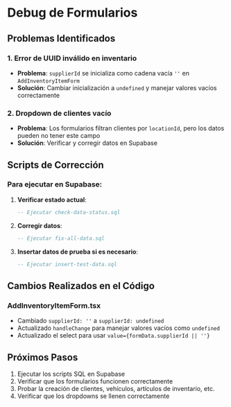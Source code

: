 # Debug de Formularios

## Problemas Identificados

### 1. Error de UUID inválido en inventario
- **Problema**: `supplierId` se inicializa como cadena vacía `''` en `AddInventoryItemForm`
- **Solución**: Cambiar inicialización a `undefined` y manejar valores vacíos correctamente

### 2. Dropdown de clientes vacío
- **Problema**: Los formularios filtran clientes por `locationId`, pero los datos pueden no tener este campo
- **Solución**: Verificar y corregir datos en Supabase

## Scripts de Corrección

### Para ejecutar en Supabase:

1. **Verificar estado actual**:
   ```sql
   -- Ejecutar check-data-status.sql
   ```

2. **Corregir datos**:
   ```sql
   -- Ejecutar fix-all-data.sql
   ```

3. **Insertar datos de prueba si es necesario**:
   ```sql
   -- Ejecutar insert-test-data.sql
   ```

## Cambios Realizados en el Código

### AddInventoryItemForm.tsx
- Cambiado `supplierId: ''` a `supplierId: undefined`
- Actualizado `handleChange` para manejar valores vacíos como `undefined`
- Actualizado el select para usar `value={formData.supplierId || ''}`

## Próximos Pasos

1. Ejecutar los scripts SQL en Supabase
2. Verificar que los formularios funcionen correctamente
3. Probar la creación de clientes, vehículos, artículos de inventario, etc.
4. Verificar que los dropdowns se llenen correctamente



